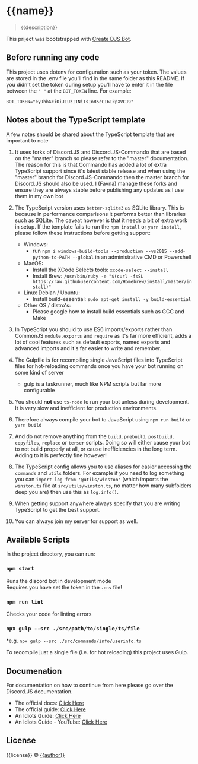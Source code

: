 # {{name}}

> {{description}}

This priject was bootstrapped with [Create DJS Bot](https://favware.tech/createdjsbot).

## Before running any code

This project uses dotenv for configuration such as your token. The values are stored in the .env file you'll find in the same folder as this README. If you didn't set the token during setup you'll have to enter it in the file between the `" "` at the `BOT_TOKEN` line. For example:

```dotenv
BOT_TOKEN="eyJhbGciOiJIUzI1NiIsInR5cCI6IkpXVCJ9"
```

## Notes about the TypeScript template

A few notes should be shared about the TypeScript template that are important to note

1. It uses forks of Discord.JS and Discord.JS-Commando that are based on the "master" branch so please refer to the "master" documentation. The reason for this is that Commando has added a lot of extra TypeScript support since it's latest stable release and when using the "master" branch for Discord.JS-Commando then the master branch for Discord.JS should also be used. I (Favna) manage these forks and ensure they are always stable before publishing any updates as I use them in my own bot

2. The TypeScript version uses `better-sqlite3` as SQLite library. This is because in performance comparisons it performs better than libraries such as SQLite. The caveat however is that it needs a bit of extra work in setup. If the template fails to run the `npm install` or `yarn install`, please follow these instructions before getting support:

   - Windows:
     - run `npm i windows-build-tools --production --vs2015 --add-python-to-PATH --global` in an administrative CMD or Powershell
   - MacOS:
     - Install the XCode Selects tools: `xcode-select --install`
     - Install Brew: `/usr/bin/ruby -e "$(curl -fsSL https://raw.githubusercontent.com/Homebrew/install/master/install)"`
   - Linux Debian / Ubuntu:
      -  Install build-essential: `sudo apt-get install -y build-essential`
   - Other OS / distro's:
      - Please google how to install build essentials such as GCC and Make
 

3. In TypeScript you should to use ES6 imports/exports rather than CommonJS `module.exports` and `require` as it's far more efficient, adds a lot of cool features such as default exports, named exports and advanced imports and it's far easier to write and remember.

4. The Gulpfile is for recompiling single JavaScript files into TypeScript files for hot-reloading commands once you have your bot running on some kind of server

   - gulp is a taskrunner, much like NPM scripts but far more configurable

5. You should **not** use `ts-node` to run your bot unless during development. It is very slow and inefficient for production environments.

6. Therefore always compile your bot to JavaScript using `npm run build` or `yarn build`

7. And do not remove anything from the `build`, `prebuild`, `postbuild`, `copyfiles`, `replace` or `terser` scripts. Doing so will either cause your bot to not build properly at all, or cause inefficiencies in the long term. Adding to it is perfectly fine however!

8. The TypeScript config allows you to use aliases for easier accessing the `commands` and `utils` folders. For example if you need to log something you can `import log from '@utils/winston'` (which imports the `winston.ts` file at `src/utils/winston.ts`, no matter how many subfolders deep you are) then use this as `log.info()`.

9. When getting support anywhere always specify that you are writing TypeScript to get the best support.

10. You can always join my server for support as well.

## Available Scripts

In the project directory, you can run:

### `npm start`

Runs the discord bot in development mode<br>
Requires you have set the token in the `.env` file!

### `npm run lint`

Checks your code for linting errors

### `npx gulp --src ./src/path/to/single/ts/file`

*e.g. `npx gulp --src ./src/commands/info/userinfo.ts`

To recompile just a single file (i.e. for hot reloading) this project uses Gulp.

## Documenation

For documentation on how to continue from here please go over the Discord.JS documentation.

- The official docs: [Click Here](https://discord.js.org/#/docs/main/stable/general/welcome)
- The official guide: [Click Here](https://discordjs.guide/)
- An Idiots Guide: [Click Here](https://anidiots.guide/)
- An Idiots Guide - YouTube: [Click Here](https://www.youtube.com/channel/UCLun-hgcYUgNvCCj4sIa-jA)

## License

{{license}} © [{{author}}](https://github.com/{{author}})
